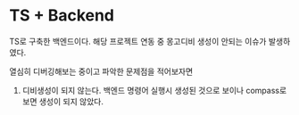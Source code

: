 # TS + Backend

TS로 구축한 백엔드이다. 해당 프로젝트 연동 중 몽고디비 생성이 안되는 이슈가 발생하였다.

열심히 디버깅해보는 중이고 파악한 문제점을 적어보자면

1. 디비생성이 되지 않는다. 백엔드 명령어 실행시 생성된 것으로 보이나 compass로 보면 생성이 되지 않았다.
